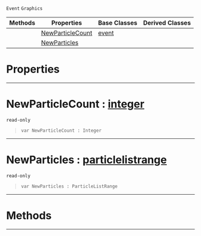  `Event` `Graphics`



|Methods|Properties|Base Classes|Derived Classes|
|---|---|---|---|
| |[NewParticleCount](particleevent.md#newparticlecount-zilch-en)|[event](event.md)| |
| |[NewParticles](particleevent.md#newparticles-zilch-engine)| | |


 #  Properties


---  
 #  NewParticleCount : [integer](../nada_base_types/integer.md)

 `read-only`

> 
> ```TS:Nada
> var NewParticleCount : Integer


---  
 #  NewParticles : [particlelistrange](particlelistrange.md)

 `read-only`

> 
> ```TS:Nada
> var NewParticles : ParticleListRange


---  
 #  Methods


---  
 

 
